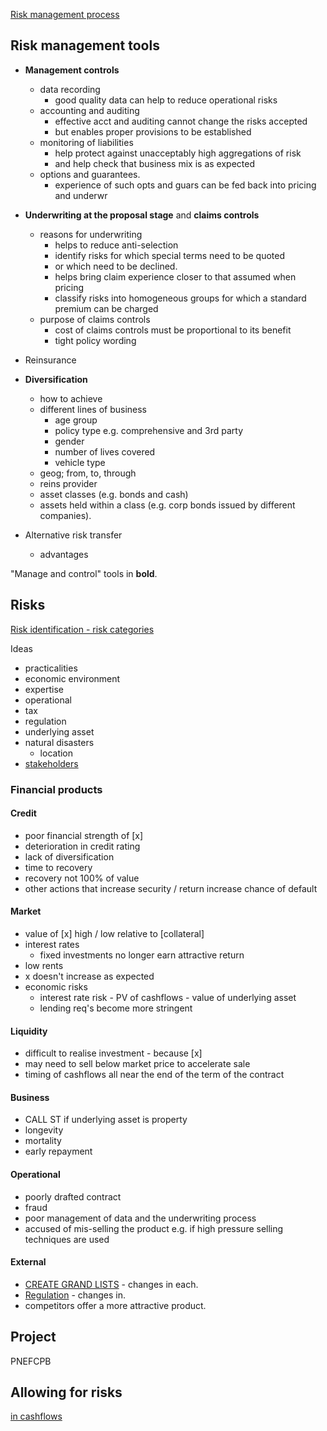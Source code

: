 [Risk management process](24-risk-governance.md#risk-management-process)

## Risk management tools

- **Management controls**
    - data recording
        - good quality data can help to reduce operational risks
    - accounting and auditing
        - effective acct and auditing cannot change the risks accepted
        - but enables proper provisions to be established
    - monitoring of liabilities
        - help protect against unacceptably high aggregations of risk
        - and help check that business mix is as expected
    - options and guarantees.
        - experience of such opts and guars can be fed back into pricing and underwr

- **Underwriting at the proposal stage** and **claims controls**
    - reasons for underwriting
        - helps to reduce anti-selection
        - identify risks for which special terms need to be quoted
        - or which need to be declined.
        - helps bring claim experience closer to that assumed when pricing
        - classify risks into homogeneous groups for which a standard premium can be charged
    - purpose of claims controls
        - cost of claims controls must be proportional to its benefit
        - tight policy wording
- Reinsurance
- **Diversification**
    - how to achieve
    - different lines of business
        - age group
        - policy type e.g. comprehensive and 3rd party
        - gender
        - number of lives covered
        - vehicle type
    - geog; from, to, through
    - reins provider
    - asset classes (e.g. bonds and cash)
    - assets held within a class (e.g. corp bonds issued by different companies).
- Alternative risk transfer
    - advantages

"Manage and control" tools in **bold**.


## Risks

[Risk identification - risk categories](25-risk-identification-and-classification.md#risk-categories)

Ideas

- practicalities
- economic environment
- expertise
- operational
- tax
- regulation
- underlying asset
- natural disasters
    - location
- [stakeholders](environment.md#stakeholders)

### Financial products

#### Credit

- poor financial strength of [x]
- deterioration in credit rating
- lack of diversification
- time to recovery
- recovery not 100% of value
- other actions that increase security / return increase chance of default

#### Market

- value of [x] high / low relative to [collateral]
- interest rates
    - fixed investments no longer earn attractive return
- low rents
- x doesn't increase as expected
- economic risks
    - interest rate risk - PV of cashflows - value of underlying asset
    - lending req's become more stringent

#### Liquidity

- difficult to realise investment - because [x]
- may need to sell below market price to accelerate sale
- timing of cashflows all near the end of the term of the contract

#### Business

- CALL ST if underlying asset is property
- longevity
- mortality
- early repayment

#### Operational

- poorly drafted contract
- fraud
- poor management of data and the underwriting process
- accused of mis-selling the product e.g. if high pressure selling techniques are used



#### External

- [CREATE GRAND LISTS](environment.md) - changes in each.
- [Regulation](03-regulation.md) - changes in.
- competitors offer a more attractive product.

## Project

PNEFCPB

## Allowing for risks

[in cashflows](32-valuation-of-liabilities.md#different-methods-of-allowing-for-risk-in-cash-flows)
